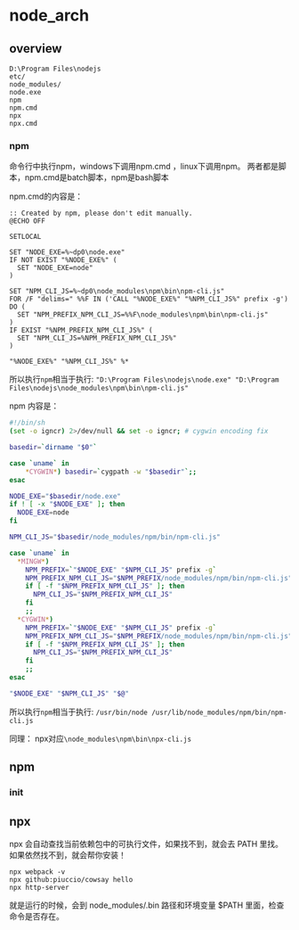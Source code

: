 # node_arch

## overview

```
D:\Program Files\nodejs
etc/
node_modules/
node.exe
npm
npm.cmd
npx
npx.cmd
```

### npm
命令行中执行npm，windows下调用npm.cmd ，linux下调用npm。
两者都是脚本，npm.cmd是batch脚本，npm是bash脚本

npm.cmd的内容是：
``` batch
:: Created by npm, please don't edit manually.
@ECHO OFF

SETLOCAL

SET "NODE_EXE=%~dp0\node.exe"
IF NOT EXIST "%NODE_EXE%" (
  SET "NODE_EXE=node"
)

SET "NPM_CLI_JS=%~dp0\node_modules\npm\bin\npm-cli.js"
FOR /F "delims=" %%F IN ('CALL "%NODE_EXE%" "%NPM_CLI_JS%" prefix -g') DO (
  SET "NPM_PREFIX_NPM_CLI_JS=%%F\node_modules\npm\bin\npm-cli.js"
)
IF EXIST "%NPM_PREFIX_NPM_CLI_JS%" (
  SET "NPM_CLI_JS=%NPM_PREFIX_NPM_CLI_JS%"
)

"%NODE_EXE%" "%NPM_CLI_JS%" %*
```

所以执行`npm`相当于执行:
`"D:\Program Files\nodejs\node.exe" "D:\Program Files\nodejs\node_modules\npm\bin\npm-cli.js"`


npm 内容是：
``` bash
#!/bin/sh
(set -o igncr) 2>/dev/null && set -o igncr; # cygwin encoding fix

basedir=`dirname "$0"`

case `uname` in
    *CYGWIN*) basedir=`cygpath -w "$basedir"`;;
esac

NODE_EXE="$basedir/node.exe"
if ! [ -x "$NODE_EXE" ]; then
  NODE_EXE=node
fi

NPM_CLI_JS="$basedir/node_modules/npm/bin/npm-cli.js"

case `uname` in
  *MINGW*)
    NPM_PREFIX=`"$NODE_EXE" "$NPM_CLI_JS" prefix -g`
    NPM_PREFIX_NPM_CLI_JS="$NPM_PREFIX/node_modules/npm/bin/npm-cli.js"
    if [ -f "$NPM_PREFIX_NPM_CLI_JS" ]; then
      NPM_CLI_JS="$NPM_PREFIX_NPM_CLI_JS"
    fi
    ;;
  *CYGWIN*)
    NPM_PREFIX=`"$NODE_EXE" "$NPM_CLI_JS" prefix -g`
    NPM_PREFIX_NPM_CLI_JS="$NPM_PREFIX/node_modules/npm/bin/npm-cli.js"
    if [ -f "$NPM_PREFIX_NPM_CLI_JS" ]; then
      NPM_CLI_JS="$NPM_PREFIX_NPM_CLI_JS"
    fi
    ;;
esac

"$NODE_EXE" "$NPM_CLI_JS" "$@"
```

所以执行`npm`相当于执行:
`/usr/bin/node /usr/lib/node_modules/npm/bin/npm-cli.js`


同理： npx对应`\node_modules\npm\bin\npx-cli.js`



## npm

### init

## npx
npx 会自动查找当前依赖包中的可执行文件，如果找不到，就会去 PATH 里找。如果依然找不到，就会帮你安装！
```
npx webpack -v
npx github:piuccio/cowsay hello
npx http-server

```
就是运行的时候，会到 node_modules/.bin 路径和环境变量 $PATH 里面，检查命令是否存在。
